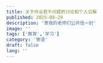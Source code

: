 ```yaml
---
title: 关于作业若干问题的讨论和个人见解
published: 2025-08-29
description: '寄我的老师们公开信一封'
image: ''
tags: ['教育','学习']
category: '寄语'
draft: false 
lang: ''
---
```

